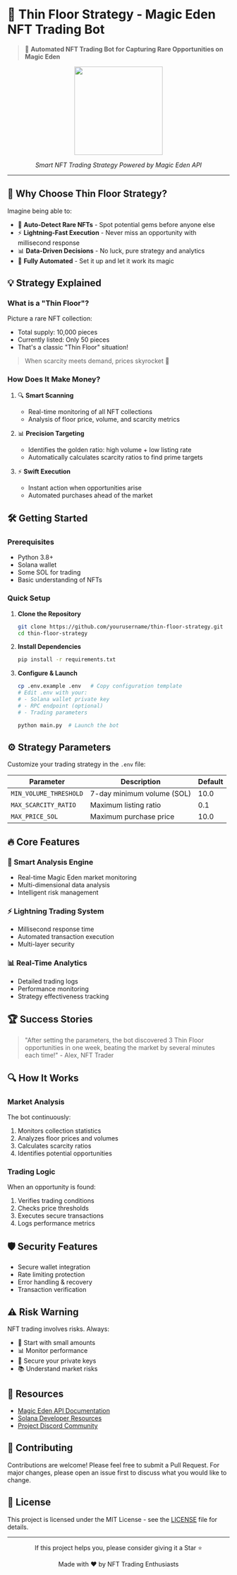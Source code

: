 # 🎯 Thin Floor Strategy - Magic Eden NFT Trading Bot

> 🚀 **Automated NFT Trading Bot for Capturing Rare Opportunities on Magic Eden**

<div align="center">
  <img src="https://magiceden.io/static/media/logo.37db5e61.svg" width="200" />
  <p><em>Smart NFT Trading Strategy Powered by Magic Eden API</em></p>
</div>

---

## 🌟 Why Choose Thin Floor Strategy?

Imagine being able to:

- 🎯 **Auto-Detect Rare NFTs** - Spot potential gems before anyone else
- ⚡ **Lightning-Fast Execution** - Never miss an opportunity with millisecond response
- 📊 **Data-Driven Decisions** - No luck, pure strategy and analytics
- 🤖 **Fully Automated** - Set it up and let it work its magic

## 💡 Strategy Explained

### What is a "Thin Floor"?

Picture a rare NFT collection:
- Total supply: 10,000 pieces
- Currently listed: Only 50 pieces
- That's a classic "Thin Floor" situation!

> When scarcity meets demand, prices skyrocket 🚀

### How Does It Make Money?

1. 🔍 **Smart Scanning**
   - Real-time monitoring of all NFT collections
   - Analysis of floor price, volume, and scarcity metrics

2. 📊 **Precision Targeting**
   - Identifies the golden ratio: high volume + low listing rate
   - Automatically calculates scarcity ratios to find prime targets

3. ⚡ **Swift Execution**
   - Instant action when opportunities arise
   - Automated purchases ahead of the market

## 🛠️ Getting Started

### Prerequisites

- Python 3.8+
- Solana wallet
- Some SOL for trading
- Basic understanding of NFTs

### Quick Setup

1. **Clone the Repository**
   ```bash
   git clone https://github.com/yourusername/thin-floor-strategy.git
   cd thin-floor-strategy
   ```

2. **Install Dependencies**
   ```bash
   pip install -r requirements.txt
   ```

3. **Configure & Launch**
   ```bash
   cp .env.example .env   # Copy configuration template
   # Edit .env with your:
   # - Solana wallet private key
   # - RPC endpoint (optional)
   # - Trading parameters
   
   python main.py  # Launch the bot
   ```

## ⚙️ Strategy Parameters

Customize your trading strategy in the `.env` file:

| Parameter | Description | Default |
|-----------|-------------|---------|
| `MIN_VOLUME_THRESHOLD` | 7-day minimum volume (SOL) | 10.0 |
| `MAX_SCARCITY_RATIO` | Maximum listing ratio | 0.1 |
| `MAX_PRICE_SOL` | Maximum purchase price | 10.0 |

## 🔥 Core Features

### 🤖 Smart Analysis Engine
- Real-time Magic Eden market monitoring
- Multi-dimensional data analysis
- Intelligent risk management

### ⚡ Lightning Trading System
- Millisecond response time
- Automated transaction execution
- Multi-layer security

### 📊 Real-Time Analytics
- Detailed trading logs
- Performance monitoring
- Strategy effectiveness tracking

## 🏆 Success Stories

> "After setting the parameters, the bot discovered 3 Thin Floor opportunities in one week, beating the market by several minutes each time!" - Alex, NFT Trader

## 🔍 How It Works

### Market Analysis
The bot continuously:
1. Monitors collection statistics
2. Analyzes floor prices and volumes
3. Calculates scarcity ratios
4. Identifies potential opportunities

### Trading Logic
When an opportunity is found:
1. Verifies trading conditions
2. Checks price thresholds
3. Executes secure transactions
4. Logs performance metrics

## 🛡️ Security Features

- Secure wallet integration
- Rate limiting protection
- Error handling & recovery
- Transaction verification

## ⚠️ Risk Warning

NFT trading involves risks. Always:
- 🎯 Start with small amounts
- 📊 Monitor performance
- 🔐 Secure your private keys
- 📚 Understand market risks

## 🔗 Resources

- [Magic Eden API Documentation](https://api.magiceden.dev/)
- [Solana Developer Resources](https://solana.com/developers)
- [Project Discord Community](https://discord.gg/your-discord)

## 🤝 Contributing

Contributions are welcome! Please feel free to submit a Pull Request. For major changes, please open an issue first to discuss what you would like to change.

## 📝 License

This project is licensed under the MIT License - see the [LICENSE](LICENSE) file for details.

---

<div align="center">
  <p>If this project helps you, please consider giving it a Star ⭐️</p>
  <p>Made with ❤️ by NFT Trading Enthusiasts</p>
</div>


